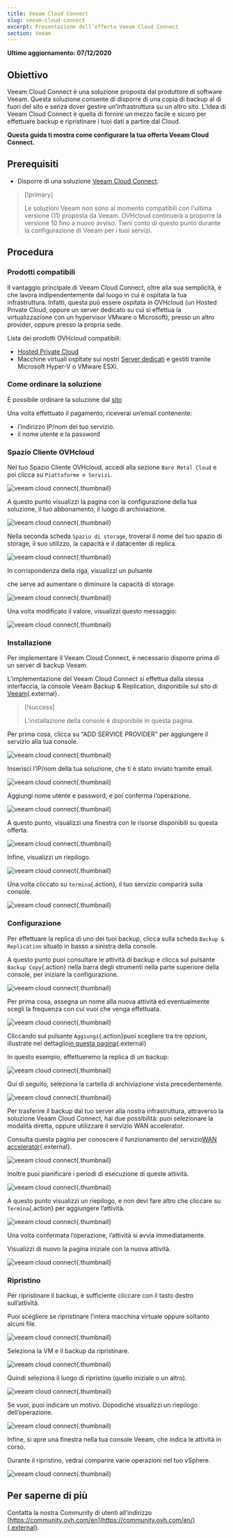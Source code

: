 ```yaml
---
title: Veeam Cloud Connect
slug: veeam-cloud-connect
excerpt: Presentazione dell’offerta Veeam Cloud Connect
section: Veeam
---
```


**Ultimo aggiornamento: 07/12/2020**

## Obiettivo

Veeam Cloud Connect è una soluzione proposta dal produttore di software Veeam. Questa soluzione consente di disporre di una copia di backup al di fuori del sito e senza dover gestire un’infrastruttura su un altro sito. L’idea di Veeam Cloud Connect è quella di fornire un mezzo facile e sicuro per effettuare backup e ripristinare i tuoi dati a partire dal Cloud.

**Questa guida ti mostra come configurare la tua offerta Veeam Cloud Connect.**

## Prerequisiti

- Disporre di una soluzione [Veeam Cloud Connect](https://www.ovh.it/storage-solutions/veeam-cloud-connect/).

> [!primary]
>
> Le soluzioni Veeam non sono al momento compatibili con l'ultima versione (11) proposta da Veeam. OVHcloud continuerà a proporre la versione 10 fino a nuovo avviso. Tieni conto di questo punto durante la configurazione di Veeam per i tuoi servizi.
>

## Procedura

### Prodotti compatibili

Il vantaggio principale di Veeam Cloud Connect, oltre alla sua semplicità, è che lavora indipendentemente dal luogo in cui è ospitata la tua infrastruttura.  Infatti, questa può essere ospitata in OVHcloud (un Hosted Private Cloud, oppure un server dedicato su cui si effettua la virtualizzazione con un hypervisor VMware o Microsoft), presso un altro provider, oppure presso la propria sede.

Lista dei prodotti OVHcloud compatibili:

- [Hosted Private Cloud](https://www.ovhcloud.com/it/enterprise/products/hosted-private-cloud/)
- Macchine virtuali ospitate sui nostri [Server dedicati](https://www.ovhcloud.com/it/bare-metal/) e gestiti tramite Microsoft Hyper-V o VMware ESXi.


### Come ordinare la soluzione

È possibile ordinare la soluzione dal [sito](https://www.ovh.it/storage-solutions/veeam-cloud-connect/)

Una volta effettuato il pagamento, riceverai un’email contenente:

- l’indirizzo IP/nom del tuo servizio.
- il nome utente e la password


### Spazio Cliente OVHcloud

Nel tuo Spazio Cliente OVHcloud, accedi alla sezione `Bare Metal Cloud` e poi clicca su `Piattaforme e Servizi`.

![veeam cloud connect](images/veeam-cloud-connect-manager-start.png){.thumbnail}

A questo punto visualizzi la pagina con la configurazione della tua soluzione, il tuo abbonamento, il luogo di archiviazione.

![veeam cloud connect](images/veeam-cloud-connect-manager.png){.thumbnail}

Nella seconda scheda `Spazio di storage`, troverai il nome del tuo spazio di storage, il suo utilizzo, la capacità e il datacenter di replica.


![veeam cloud connect](images/veeam-cloud-connect-manager-espace.png){.thumbnail}

In corrispondenza della riga, visualizzi un pulsante

che serve ad aumentare o diminuire la capacità di storage.


![veeam cloud connect](images/veeam-cloud-connect-manager-modif-espace.png){.thumbnail}

Una volta modificato il valore, visualizzi questo messaggio:


![veeam cloud connect](images/veeam-cloud-connect-manager-modif-espace-ok.png){.thumbnail}


### Installazione

Per implementare il Veeam Cloud Connect, è necessario disporre prima di un server di backup Veeam.

L’implementazione del Veeam Cloud Connect si effettua dalla stessa interfaccia, la console Veeam Backup & Replication, disponibile sul sito di [Veeam](https://www.veeam.com/){.external}.


>[!success]
>
> L’installazione della console è disponibile in questa pagina.
> 

Per prima cosa, clicca su “ADD SERVICE PROVIDER" per aggiungere il servizio alla tua console.


![veeam cloud connect](images/veeam-cloud-connect-add-provider.png){.thumbnail}

Inserisci l’IP/nom della tua soluzione, che ti è stato inviato tramite email.


![veeam cloud connect](images/veeam-cloud-connect-add-provider-ip.png){.thumbnail}

Aggiungi nome utente e password, e poi conferma l’operazione.


![veeam cloud connect](images/veeam-cloud-connect-add-provider-login.png){.thumbnail}

A questo punto, visualizzi una finestra con le risorse disponibili su questa offerta.


![veeam cloud connect](images/veeam-cloud-connect-add-provider-ressources.png){.thumbnail}

Infine, visualizzi un riepilogo.


![veeam cloud connect](images/veeam-cloud-connect-add-provider-recap.png){.thumbnail}

Una volta cliccato su `termina`{.action}, il tuo servizio comparirà sulla console. 


![veeam cloud connect](images/veeam-cloud-connect-add-provider-finish.png){.thumbnail}


### Configurazione

Per effettuare la replica di uno dei tuoi backup, clicca sulla scheda `Backup & Replication` situato in basso a sinistra della console.

A questo punto puoi consultare le attività di backup e clicca sul pulsante `Backup Copy`{.action} nella barra degli strumenti nella parte superiore della console, per iniziare la configurazione.


![veeam cloud connect](images/veeam-cloud-connect-replicat.png){.thumbnail}

Per prima cosa, assegna un nome alla nuova attività ed eventualmente scegli la frequenza con cui vuoi che venga effettuata.


![veeam cloud connect](images/veeam-cloud-connect-replicat-name.png){.thumbnail}

Cliccando sul pulsante `Aggiungi`{.action}puoi scegliere tra tre opzioni, illustrate nel dettaglio[in questa pagina](https://helpcenter.veeam.com/docs/backup/vsphere/backup_copy_vms.html?ver=95){.external}

In questo esempio, effettueremo la replica di un backup:


![veeam cloud connect](images/veeam-cloud-connect-replicat-select.png){.thumbnail}

Qui di seguito, seleziona la cartella di archiviazione vista precedentemente.


![veeam cloud connect](images/veeam-cloud-connect-replicat-target.png){.thumbnail}

Per trasferire il backup dal tuo server alla nostra infrastruttura, attraverso la soluzione Veaam Cloud Connect, hai due possibilità: puoi selezionare la modalità diretta, oppure utilizzare il servizio WAN accelerator.

Consulta questa pagina per conoscere il funzionamento del servizio[WAN accelerator](https://helpcenter.veeam.com/docs/backup/vsphere/wan_hiw.html?ver=95){.external}.


![veeam cloud connect](images/veeam-cloud-connect-replicat-data.png){.thumbnail}

Inoltre puoi pianificare i periodi di esecuzione di queste attività.


![veeam cloud connect](images/veeam-cloud-connect-replicat-schedule.png){.thumbnail}

A questo punto visualizzi un riepilogo, e non devi fare altro che cliccare su `Termina`{.action} per aggiungere l’attività.


![veeam cloud connect](images/veeam-cloud-connect-replicat-finish.png){.thumbnail}

Una volta confermata l’operazione, l’attività si avvia immediatamente.

Visualizzi di nuovo la pagina iniziale con la nuova attività.


![veeam cloud connect](images/veeam-cloud-connect-replicat-cloud.png){.thumbnail}


### Ripristino

Per ripristinare il backup, è sufficiente cliccare con il tasto destro sull’attività.

Puoi scegliere se ripristinare l’intera macchina virtuale oppure soltanto alcuni file.


![veeam cloud connect](images/veeam-cloud-connect-restore.png){.thumbnail}

Seleziona la VM e il backup da ripristinare.


![veeam cloud connect](images/veeam-cloud-connect-restore-select.png){.thumbnail}

Quindi seleziona il luogo di ripristino (quello iniziale o un altro).


![veeam cloud connect](images/veeam-cloud-connect-restore-mode.png){.thumbnail}

Se vuoi, puoi indicare un motivo. Dopodiché visualizzi un riepilogo dell’operazione.


![veeam cloud connect](images/veeam-cloud-connect-restore-resume.png){.thumbnail}

Infine, si apre una finestra nella tua console Veeam, che indica le attività in corso.

Durante il ripristino, vedrai comparire varie operazioni nel tuo vSphere.


![veeam cloud connect](images/veeam-cloud-connect-restore-done.png){.thumbnail}

## Per saperne di più

Contatta la nostra Community di utenti all’indirizzo [https://community.ovh.com/en](https://community.ovh.com/en/){.external}.
